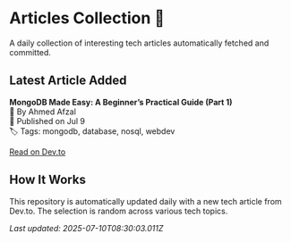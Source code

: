 # Articles Collection 📘

A daily collection of interesting tech articles automatically fetched and committed.

## Latest Article Added

**MongoDB Made Easy: A Beginner’s Practical Guide (Part 1)**  
👤 By Ahmed Afzal  
📅 Published on Jul 9  
🏷 Tags: mongodb, database, nosql, webdev  

[Read on Dev.to](https://dev.to/ahmed_afzal/mongodb-essentials-a-beginners-guide-to-nosql-databases-part-1-28ch)

## How It Works

This repository is automatically updated daily with a new tech article from Dev.to. The selection is random across various tech topics.

_Last updated: 2025-07-10T08:30:03.011Z_
